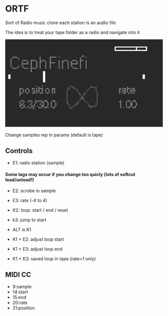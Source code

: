 # ORTF
Sort of Radio music clone
each station is an audio file

The idea is to treat your tape folder as a radio and navigate into it

![GitHub Logo](/ortf.png)

Change samples rep in params
(default is tape)

## Controls
* E1: radio station (sample)

#### Some lags may occur if you change too quicly (lots of softcut load/unload!)

* E2: scrobe in sample
* E3: rate (-4 to 4)

* K2: loop: start / end / reset
* k3: jump to start

* ALT is K1
* K1 + E2: adjust loop start
* K1 + E3: adjust loop end
* K1 + K3: saved  loop in tape (rate=1 only)
 
## MIDI CC
* 9:sample
* 14:start
* 15:end
* 20:rate
* 21:position
